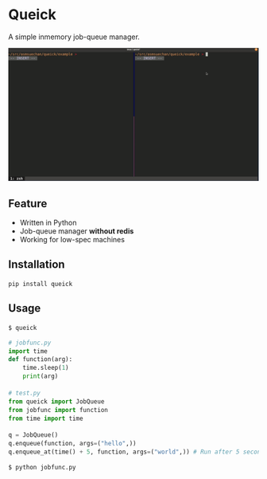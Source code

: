 # Queick
A simple inmemory job-queue manager.

![capture](/capture.gif)

## Feature
* Written in Python
* Job-queue manager **without redis**
* Working for low-spec machines

## Installation
```
pip install queick
```

## Usage
```
$ queick
```

```python
# jobfunc.py
import time
def function(arg):
    time.sleep(1)
    print(arg)

# test.py
from queick import JobQueue
from jobfunc import function
from time import time

q = JobQueue()
q.enqueue(function, args=("hello",))
q.enqueue_at(time() + 5, function, args=("world",)) # Run after 5 seconds
```

```
$ python jobfunc.py
```
